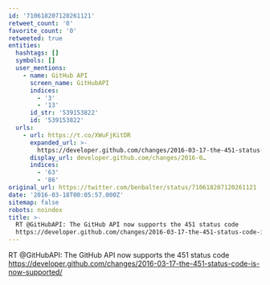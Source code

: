 ```yaml
---
id: '710618207120261121'
retweet_count: '0'
favorite_count: '0'
retweeted: true
entities:
  hashtags: []
  symbols: []
  user_mentions:
    - name: GitHub API
      screen_name: GitHubAPI
      indices:
        - '3'
        - '13'
      id_str: '539153822'
      id: '539153822'
  urls:
    - url: https://t.co/XWuFjKitDR
      expanded_url: >-
        https://developer.github.com/changes/2016-03-17-the-451-status-code-is-now-supported/
      display_url: developer.github.com/changes/2016-0…
      indices:
        - '63'
        - '86'
original_url: https://twitter.com/benbalter/status/710618207120261121
date: '2016-03-18T00:05:57.000Z'
sitemap: false
robots: noindex
title: >-
  RT @GitHubAPI: The GitHub API now supports the 451 status code
  https://developer.github.com/changes/2016-03-17-the-451-status-code-is-now-supported/
---
```


RT @GitHubAPI: The GitHub API now supports the 451 status code https://developer.github.com/changes/2016-03-17-the-451-status-code-is-now-supported/